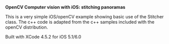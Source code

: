 __OpenCV Computer vision with iOS: stitching panoramas__

This is a very simple iOS/openCV example showing basic use of the Stitcher class. The c++ code is adapted from the c++ samples included with the openCV distribution.

Built with XCode 4.5.2 for iOS 5.1/6.0

